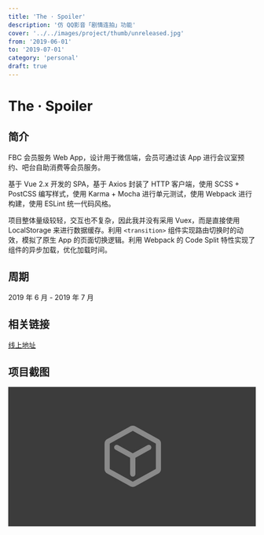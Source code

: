 ```yaml
---
title: 'The · Spoiler'
description: '仿 QQ影音「剧情连拍」功能'
cover: '../../images/project/thumb/unreleased.jpg'
from: '2019-06-01'
to: '2019-07-01'
category: 'personal'
draft: true
---
```


# The · Spoiler

## 简介

FBC 会员服务 Web App，设计用于微信端，会员可通过该 App 进行会议室预约、吧台自助消费等会员服务。

基于 Vue 2.x 开发的 SPA，基于 Axios 封装了 HTTP 客户端，使用 SCSS + PostCSS 编写样式，使用 Karma + Mocha 进行单元测试，使用 Webpack 进行构建，使用 ESLint 统一代码风格。

项目整体量级较轻，交互也不复杂，因此我并没有采用 Vuex，而是直接使用 LocalStorage 来进行数据缓存。利用 `<transition>` 组件实现路由切换时的动效，模拟了原生 App 的页面切换逻辑。利用 Webpack 的 Code Split 特性实现了组件的异步加载，优化加载时间。

## 周期

2019 年 6 月 - 2019 年 7 月

## 相关链接

[线上地址](http://app.futurebusinesslab.com/wap)


## 项目截图
![项目截图](../../images/project/thumb/unreleased.jpg)
